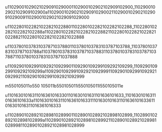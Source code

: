 u110290010290210290910290001102900102902102909102900_1102900102902102909102900a110290010290210290910290021102900102902102909102900911029001029021029091029000

u110228010228210228210228801102280102282102282102288_1102280102282102282102288a110228010228210228210228821102280102282102282102288211022801022821022821022888

u110378010378310378710378801103780103783103787103788_1103780103783103787103788a110378010378310378710378831103780103783103787103788711037801037831037871037888

u110929010929910929210929901109290109299109292109299_1109290109299109292109299a110929010929910929210929991109290109299109292109299211092901092991092921092999

m550105011o550
105011b550105011i550105011l550105011e

u110163010163110163610163301101630101631101636101633_1101630101631101636101633a110163010163110163610163311101630101631101636101633611016301016311016361016333

u110289010289210289810289901102890102892102898102899_1102890102892102898102899a110289010289210289810289921102890102892102898102899811028901028921028981028999
